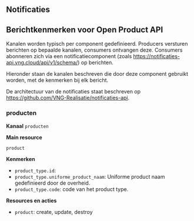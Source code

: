 ## Notificaties
## Berichtkenmerken voor Open Product API

Kanalen worden typisch per component gedefinieerd. Producers versturen berichten op bepaalde kanalen,
consumers ontvangen deze. Consumers abonneren zich via een notificatiecomponent (zoals <a href="https://notificaties-api.vng.cloud/api/v1/schema/" rel="nofollow">https://notificaties-api.vng.cloud/api/v1/schema/</a>) op berichten.

Hieronder staan de kanalen beschreven die door deze component gebruikt worden, met de kenmerken bij elk bericht.

De architectuur van de notificaties staat beschreven op <a href="https://github.com/VNG-Realisatie/notificaties-api" rel="nofollow">https://github.com/VNG-Realisatie/notificaties-api</a>.


### producten

**Kanaal**
`producten`

**Main resource**

`product`



**Kenmerken**

* `product_type.id`: 
* `product_type.uniforme_product_naam`: Uniforme product naam gedefinieerd door de overheid.
* `product_type.code`: code van het product type.

**Resources en acties**


* <code>product</code>: create, update, destroy


